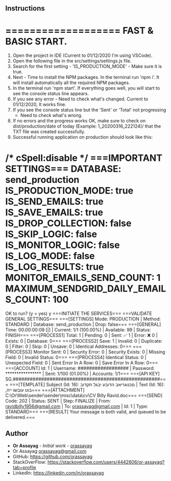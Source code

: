 ## Instructions

===================
FAST & BASIC START.
===================
1. Open the project in IDE (Current to 01/12/2020 I'm using VSCode).
2. Open the following file in the src/settings/settings.js file.
3. Search for the first setting - 'IS_PRODUCTION_MODE' - Make sure it is true.
4. Next - Time to install the NPM packages. In the terminal run 'npm i'.
   It will install automatically all the required NPM packages.
5. In the terminal run 'npm start'. If everything goes well, you will start to see
   the console status line appears.
6. If you see any error - Need to check what's changed. Current to 01/12/2020,
   It works fine.
7. If you see the console status line but the 'Sent' or 'Total' not progressing
	- Need to check what's wrong.
8. If no errors and the progress works OK, make sure to check on
   dist/production/date of today (Example: 1_20200316_222124)/ that the TXT
   file was created successfully.
9. Successful running application on production should look like this:

/* cSpell:disable */
===IMPORTANT SETTINGS===
DATABASE: send_production
IS_PRODUCTION_MODE: true
IS_SEND_EMAILS: true
IS_SAVE_EMAILS: true
IS_DROP_COLLECTION: false
IS_SKIP_LOGIC: false
IS_MONITOR_LOGIC: false
IS_LOG_MODE: false
IS_LOG_RESULTS: true
MONITOR_EMAILS_SEND_COUNT: 1
MAXIMUM_SENDGRID_DAILY_EMAILS_COUNT: 100
========================
OK to run? (y = yes)
y
===INITIATE THE SERVICES===
===VALIDATE GENERAL SETTINGS===
===[SETTINGS] Mode: PRODUCTION | Method: STANDARD | Database: send_production | Drop: false===
===[GENERAL] Time: 00.00:00:09 [|] | Current: 1/1 (100.00%) | Available: 99 | Status: FINISH===
===[PROCESS1] Total: 1 | Pending: 0 | Sent: ✅  1 | Error: ❌  0 | Exists: 0 | Database: 0===
===[PROCESS2] Save: 1 | Invalid: 0 | Duplicate: 0 | Filter: 0 | Skip: 0 | Unsave: 0 | Identical Addresses: 0===
===[PROCESS3] Monitor Sent: 0 | Security Error: 0 | Security Exists: 0 | Missing Field: 0 | Invalid Status: 0===
===[PROCESS4] Identical Status: 0 | Unexpected Field: 0 | Sent Error In A Row: 0 | Save Error In A Row: 0===
===[ACCOUNT] Id: 1 | Username: ################## | Password: **************** | Sent: 1/100 (01.00%) | Accounts: 1/1===
===[API KEY] SG.####################################################===
===[TEMPLATE] Subject (Id: 16): םכנוגריאב הדובע יבגל תקדוב | Text (Id: 16): ,בוט עובשו ייה===
===[ATTACHMENT] C:\Or\Web\sender\sender\misc\data\cv\CV Billy Ravid.doc===
===[SEND] Code: 202 | Status: SENT | Step: FINALIZE | From: ravidbilly1956@gmail.com | To: orassayag@gmail.com | Id: 1 | Type: STANDARD===
===[RESULT] Your message is both valid, and queued to be delivered.===

## Author

* **Or Assayag** - *Initial work* - [orassayag](https://github.com/orassayag)
* Or Assayag <orassayag@gmail.com>
* GitHub: https://github.com/orassayag
* StackOverFlow: https://stackoverflow.com/users/4442606/or-assayag?tab=profile
* LinkedIn: https://linkedin.com/in/orassayag